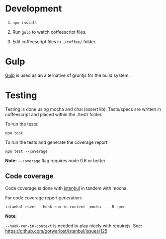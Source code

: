 Development
===========

1. `npm install`

2. Run `gulp` to watch coffeescript files.

3. Edit coffeescript files in `./coffee/` folder.

Gulp
====

[Gulp](https://github.com/wearefractal/gulp) is used as an alternative of gruntjs for the build system.

Testing
=======

Testing is done using mocha and chai (assert lib). Tests/specs are written in coffeescript and placed within the ./test/ folder.

To run the tests:

`npm test`

To run the tests and generate the coverage report:

`npm test --coverage`

**Note:** `--coverage` flag requires node 0.6 or better.


## Code coverage

Code coverage is done with [istanbul](https://github.com/gotwarlost/istanbul) in tandem with mocha.

For code coverage report generation:

`istanbul cover --hook-run-in-context _mocha -- -R spec`

**Note**:

`--hook-run-in-context` is needed to play nicely with requirejs.
See: https://github.com/gotwarlost/istanbul/issues/125